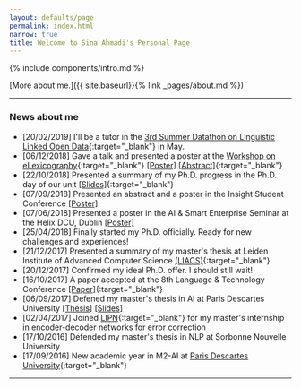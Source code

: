 ```yaml
---
layout: defaults/page
permalink: index.html
narrow: true
title: Welcome to Sina Ahmadi's Personal Page
---
```


{% include components/intro.md %}

[More about me.]({{ site.baseurl}}{% link _pages/about.md %})

<hr />

### News about me

* [20/02/2019] I'll be a tutor in the [3rd Summer Datathon on Linguistic Linked Open Data](https://datathon2019.linguistic-lod.org/){:target="_blank"} in May.
* [06/12/2018] Gave a talk and presented a poster at the [Workshop on eLexicography](https://lexdhai.insight-centre.org/){:target="_blank"} [[Poster]](../docs/elex_workshop.pdf) [[Abstract]](https://lexdhai.insight-centre.org/Lex_DH__AI_2018_paper_4.pdf){:target="_blank"}
* [22/10/2018] Presented a summary of my Ph.D. progress in the Ph.D. day of our unit [[Slides]](https://nuig.insight-centre.org/unlp/wp-content/uploads/sites/18/2018/10/15th_PhD_DaySina_Ahmadi.pdf){:target="_blank"}
* [07/09/2018] Presented an abstract and a poster in the Insight Student Conference [[Poster]](../docs/ISCPoster_2018.pdf)
* [07/06/2018] Presented a poster in the AI & Smart Enterprise Seminar at the Helix DCU, Dublin [[Poster]](../docs/Smart_Enterprise_2018.pdf)
* [25/04/2018] Finally started my Ph.D. officially. Ready for new challenges and experiences!
* [21/12/2017] Presented a summary of my master's thesis at Leiden Institute of Advanced Computer Science [(LIACS)](https://liacs.leidenuniv.nl/){:target="_blank"}.
* [20/12/2017] Confirmed my ideal Ph.D. offer. I should still wait!
* [16/10/2017] A paper accepted at the 8th Language & Technology Conference [[Paper]](http://ltc.amu.edu.pl/book/papers/LRT3-3.pdf){:target="_blank"}
* [06/09/2017] Defened my master's thesis in AI at Paris Descartes University [[Thesis]](https://arxiv.org/abs/1810.00660) [[Slides]](../docs/M2_AI_soutenance_diapos_2017.pdf)
* [02/04/2017] Joined [LIPN](http://lipn.univ-paris13.fr/){:target="_blank"} for my master's internship in encoder-decoder networks for error correction
* [17/10/2016] Defended my master's thesis in NLP at Sorbonne Nouvelle University
* [17/09/2016] New academic year in M2-AI at [Paris Descartes University](http://www.mi.parisdescartes.fr/formations/master-informatique/specialite-intelligence-artificielle/){:target="_blank"}

<hr />
